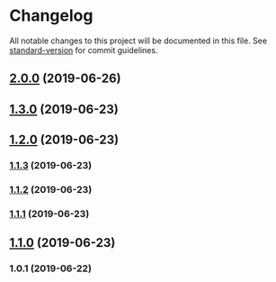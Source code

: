 # Changelog

All notable changes to this project will be documented in this file. See [standard-version](https://github.com/conventional-changelog/standard-version) for commit guidelines.

## [2.0.0](https://github.com/web-west/soroban-simulators/compare/v1.3.0...v2.0.0) (2019-06-26)



## [1.3.0](https://github.com/web-west/soroban-simulators/compare/v1.2.0...v1.3.0) (2019-06-23)



## [1.2.0](https://github.com/web-west/soroban-simulators/compare/v1.1.3...v1.2.0) (2019-06-23)



### [1.1.3](https://github.com/web-west/soroban-simulators/compare/v1.1.2...v1.1.3) (2019-06-23)



### [1.1.2](https://github.com/web-west/soroban-simulators/compare/v1.1.1...v1.1.2) (2019-06-23)



### [1.1.1](https://github.com/web-west/soroban-simulators/compare/v1.1.0...v1.1.1) (2019-06-23)



## [1.1.0](https://github.com/web-west/soroban-simulators/compare/v1.0.1...v1.1.0) (2019-06-23)



### 1.0.1 (2019-06-22)
